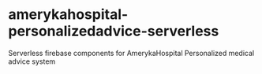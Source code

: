 # amerykahospital-personalizedadvice-serverless

Serverless firebase components for AmerykaHospital Personalized medical advice system
